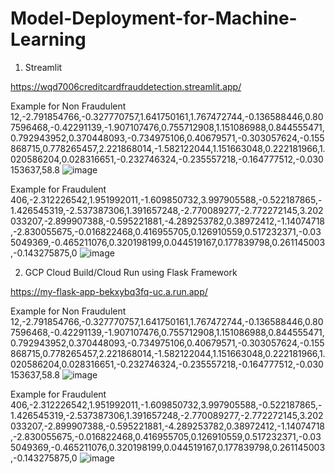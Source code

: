 # Model-Deployment-for-Machine-Learning

1. Streamlit

https://wqd7006creditcardfrauddetection.streamlit.app/

Example for Non Fraudulent
12,-2.791854766,-0.327770757,1.641750161,1.767472744,-0.136588446,0.807596468,-0.42291139,-1.907107476,0.755712908,1.151086988,0.844555471,0.792943952,0.370448093,-0.734975106,0.40679571,-0.303057624,-0.155868715,0.778265457,2.221868014,-1.582122044,1.151663048,0.222181966,1.020586204,0.028316651,-0.232746324,-0.235557218,-0.164777512,-0.030153637,58.8
![image](https://github.com/hanimsofia/Model-Deployment-for-Machine-Learning/assets/155748091/969b55ff-94c2-450a-a629-c755077837d4)


Example for Fraudulent
406,-2.312226542,1.951992011,-1.609850732,3.997905588,-0.522187865,-1.426545319,-2.537387306,1.391657248,-2.770089277,-2.772272145,3.202033207,-2.899907388,-0.595221881,-4.289253782,0.38972412,-1.14074718,-2.830055675,-0.016822468,0.416955705,0.126910559,0.517232371,-0.035049369,-0.465211076,0.320198199,0.044519167,0.177839798,0.261145003,-0.143275875,0
![image](https://github.com/hanimsofia/Model-Deployment-for-Machine-Learning/assets/155748091/ef5d0316-5812-4a4b-b0d1-714c409fe28c)

2. GCP Cloud Build/Cloud Run using Flask Framework
   
https://my-flask-app-bekxybq3fq-uc.a.run.app/

Example for Non Fraudulent
12,-2.791854766,-0.327770757,1.641750161,1.767472744,-0.136588446,0.807596468,-0.42291139,-1.907107476,0.755712908,1.151086988,0.844555471,0.792943952,0.370448093,-0.734975106,0.40679571,-0.303057624,-0.155868715,0.778265457,2.221868014,-1.582122044,1.151663048,0.222181966,1.020586204,0.028316651,-0.232746324,-0.235557218,-0.164777512,-0.030153637,58.8
![image](https://github.com/hanimsofia/Model-Deployment-for-Machine-Learning/assets/155748091/c76b758a-984c-4551-8f15-8817411d80dc)



Example for Fraudulent
406,-2.312226542,1.951992011,-1.609850732,3.997905588,-0.522187865,-1.426545319,-2.537387306,1.391657248,-2.770089277,-2.772272145,3.202033207,-2.899907388,-0.595221881,-4.289253782,0.38972412,-1.14074718,-2.830055675,-0.016822468,0.416955705,0.126910559,0.517232371,-0.035049369,-0.465211076,0.320198199,0.044519167,0.177839798,0.261145003,-0.143275875,0
![image](https://github.com/hanimsofia/Model-Deployment-for-Machine-Learning/assets/155748091/65f06a80-1ffb-4e4c-a2d4-fa8699844a64)
